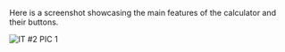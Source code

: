 Here is a screenshot showcasing the main features of the calculator and their buttons.


![IT #2 PIC 1](https://github.com/user-attachments/assets/3f25fd2a-6347-458b-bbef-3ef1a3384974)


